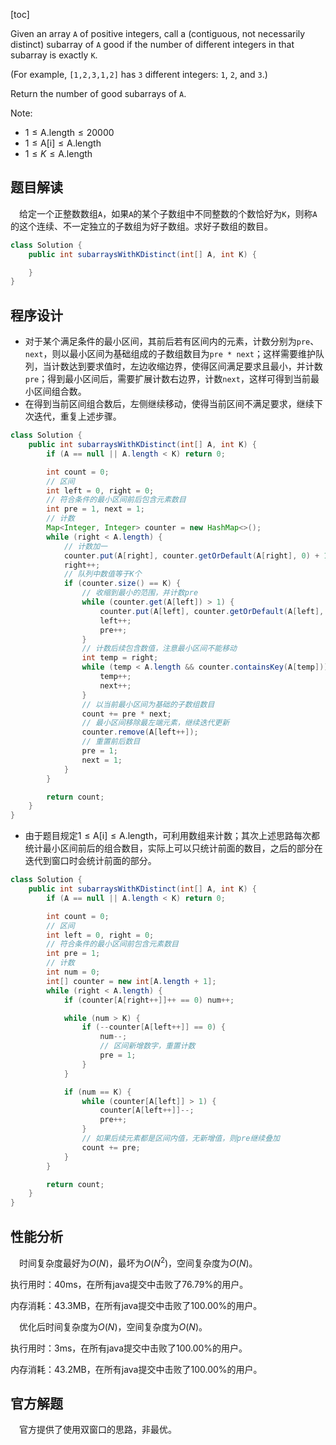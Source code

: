 [toc]

Given an array `A` of positive integers, call a (contiguous, not necessarily distinct) subarray of `A` good if the number of different integers in that subarray is exactly `K`.

(For example, `[1,2,3,1,2]` has `3` different integers: `1`, `2`, and `3`.)

Return the number of good subarrays of `A`.




Note:

* $1 \le \text{A.length} \le 20000$
* $1 \le \text{A[i]} \le \text{A.length}$
* $1 \le K \le \text{A.length}$



## 题目解读

&emsp;给定一个正整数数组`A`，如果`A`的某个子数组中不同整数的个数恰好为`K`，则称`A`的这个连续、不一定独立的子数组为好子数组。求好子数组的数目。

```java
class Solution {
    public int subarraysWithKDistinct(int[] A, int K) {

    }
}
```

## 程序设计

* 对于某个满足条件的最小区间，其前后若有区间内的元素，计数分别为`pre`、`next`，则以最小区间为基础组成的子数组数目为`pre * next`；这样需要维护队列，当计数达到要求值时，左边收缩边界，使得区间满足要求且最小，并计数`pre`；得到最小区间后，需要扩展计数右边界，计数`next`，这样可得到当前最小区间组合数。
* 在得到当前区间组合数后，左侧继续移动，使得当前区间不满足要求，继续下次迭代，重复上述步骤。

```java
class Solution {
    public int subarraysWithKDistinct(int[] A, int K) {
        if (A == null || A.length < K) return 0;

        int count = 0;
        // 区间
        int left = 0, right = 0;
        // 符合条件的最小区间前后包含元素数目
        int pre = 1, next = 1;
        // 计数
        Map<Integer, Integer> counter = new HashMap<>();
        while (right < A.length) {
            // 计数加一
            counter.put(A[right], counter.getOrDefault(A[right], 0) + 1);
            right++;
            // 队列中数值等于K个
            if (counter.size() == K) {
                // 收缩到最小的范围，并计数pre
                while (counter.get(A[left]) > 1) {
                    counter.put(A[left], counter.getOrDefault(A[left], 0) - 1);
                    left++;
                    pre++;
                }
                // 计数后续包含数值，注意最小区间不能移动
                int temp = right;
                while (temp < A.length && counter.containsKey(A[temp])) {
                    temp++;
                    next++;
                }
                // 以当前最小区间为基础的子数组数目
                count += pre * next;
                // 最小区间移除最左端元素，继续迭代更新
                counter.remove(A[left++]);
                // 重置前后数目
                pre = 1;
                next = 1;
            } 
        }

        return count;
    }
}
```

* 由于题目规定$1 \le \text{A[i]} \le \text{A.length}$，可利用数组来计数；其次上述思路每次都统计最小区间前后的组合数目，实际上可以只统计前面的数目，之后的部分在迭代到窗口时会统计前面的部分。

```java
class Solution {
    public int subarraysWithKDistinct(int[] A, int K) {
        if (A == null || A.length < K) return 0;

        int count = 0;
        // 区间
        int left = 0, right = 0;
        // 符合条件的最小区间前包含元素数目
        int pre = 1;
        // 计数
        int num = 0;
        int[] counter = new int[A.length + 1];
        while (right < A.length) {
            if (counter[A[right++]]++ == 0) num++;

            while (num > K) {
                if (--counter[A[left++]] == 0) {
                    num--;
                    // 区间新增数字，重置计数
                    pre = 1;
                }
            }

            if (num == K) {
                while (counter[A[left]] > 1) {
                    counter[A[left++]]--;
                    pre++;
                }
                // 如果后续元素都是区间内值，无新增值，则pre继续叠加
                count += pre;
            }
        }

        return count;
    }
}
```

## 性能分析

&emsp;时间复杂度最好为$O(N)$，最坏为$O(N^2)$，空间复杂度为$O(N)$。

执行用时：40ms，在所有java提交中击败了76.79%的用户。

内存消耗：43.3MB，在所有java提交中击败了100.00%的用户。

&emsp;优化后时间复杂度为$O(N)$，空间复杂度为$O(N)$。

执行用时：3ms，在所有java提交中击败了100.00%的用户。

内存消耗：43.2MB，在所有java提交中击败了100.00%的用户。

## 官方解题

&emsp;官方提供了使用双窗口的思路，非最优。